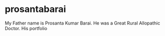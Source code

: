 # prosantabarai
My Father name is Prosanta Kumar Barai. He was a Great Rural Allopathic Doctor. His portfolio
